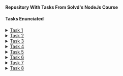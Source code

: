 #### Repository With Tasks From Solvd's NodeJs Course

#### Tasks Enunciated

<details>
    <summary><a href="https://github.com/macmiller87/Solvd-Tasks/tree/master/Task1">Task 1</a></summary>

#### String Arithmetic Operations.

- Task: Your task is to implement arithmetic operations on strings without relying on bigint or arithmetic libraries. You need to create functions that perform arithmetic operations as string functions, considering only positive integers (negative numbers can be avoided, as all numbers will be positive integers).

- Functions to Implement:

###### String.plus(string): 
- This function should take another string as input and return the result of adding the two strings together.

###### String.minus(string): 
- This function should take another string as input and return the result of subtracting the second string from the first string. Note that the first parameter will always be greater than the second parameter.

###### String.divide(string): 
- This function should take another string as input and return the result of dividing the first string by the second string. Division should only result in an integer value.

###### String.multiply(string): 
- This function should take another string as input and return the result of multiplying the two strings together.

`Constraints`:

- All input and output numbers will be positive integers.
For subtraction, ensure that the first parameter is always greater than the second parameter.
Division should only result in an integer value.
</details>


<details>
    <summary><a href="https://github.com/macmiller87/Solvd-Tasks/tree/master/Task2">Task 2</a></summary>

- Task: Create a JavaScript library that provides advanced data transformation functions. The library should include the following features:

###### addValues: 
- Accepts two arguments of any type and performs the appropriate addition operation based on the types of the arguments. The function should return the result of the addition. If the addition is not possible, it should throw an error.
stringifyValue: Accepts a single argument of any type and converts it to a string representation. For objects and arrays, use JSON.stringify() for serialization. For other types, use the appropriate built-in methods or operations to convert them to strings.

###### invertBoolean: 
- Accepts a single boolean argument and returns its inverted value. If the argument is not a boolean, it should throw an error.

###### convertToNumber: 
- Accepts a single argument of any type and attempts to convert it to a number. For strings, use parseFloat() or parseInt() for conversion. For other types, use appropriate operations or functions to perform the conversion. If the conversion is not possible, it should throw an error.

###### coerceToType: 
- Accepts two arguments: value and type. It attempts to convert the value to the specified type using type coercion. The function should return the coerced value if successful. If the coercion is not possible, it should throw an error.

</details>

<details>
    <summary><a href="https://github.com/macmiller87/Solvd-Tasks/tree/master/Task3">Task 3</a></summary>

#### Task 1: Immutability and Pure Functions.

###### calculateDiscountedPrice:
- Implement a pure function called calculateDiscountedPrice that takes an array of products and a discount percentage as arguments. The function should return a new array of products with discounted prices based on the given percentage, without modifying the original products.

###### calculateTotalPrice:
- Create a pure function called calculateTotalPrice that takes an array of products as an argument. The function should return the total price of all products, without modifying the original array or its items.

#### Task 2: Function Composition and Point-Free Style

###### getFullName:
- Implement a function called getFullName that takes a person object with firstName and lastName properties. The function should return the person's full name in the format "FirstName LastName".

###### filterUniqueWords:
- Create a function called filterUniqueWords that takes a string of text and returns an array of unique words, sorted in alphabetical order, without using explicit loops. Use function composition and point-free style.

###### getAverageGrade:
- Implement a function called getAverageGrade that takes an array of student objects, each containing a name and grades property. The function should return the average grade of all students, without modifying the original array or its items. Use function composition and point-free style.

#### Task 3: Closures and Higher-Order Functions

###### createCounter:
- Create a function called createCounter that returns a closure. The closure should be a counter function that increments the count on each call and returns the updated count. Each closure should have its own independent count.

###### repeatFunction:
- Implement a higher-order function called repeatFunction that takes a function and a number as arguments. The function should return a new function that invokes the original function multiple times based on the provided number. If the number is negative, the new function should invoke the original function indefinitely until stopped.

#### Task 4: Recursion and Tail Call Optimization

###### calculateFactorial:
- Implement a recursive function called calculateFactorial that calculates the factorial of a given number. Optimize the function to use tail call optimization to avoid stack overflow for large input numbers.

###### power:
- Create a recursive function called power that takes a base and an exponent as arguments. The function should calculate the power of the base to the exponent using recursion.

#### Task 5: Lazy Evaluation and Generators (*do not use yield)

###### lazyMap:
- Implement a lazy evaluation function called lazyMap that takes an array and a mapping function. The function should return a lazy generator that applies the mapping function to each element of the array one at a time.

###### fibonacciGenerator:
- Create a lazy generator function called fibonacciGenerator that generates Fibonacci numbers one at a time using lazy evaluation.

</details>

<details>
    <summary><a href="https://github.com/macmiller87/Solvd-Tasks/tree/master/Task4">Task 4</a></summary>

#### Task 1: Object Property Manipulation

- Create an object called `person` with the following properties and values:

firstName: "John"
lastName: "Doe"
age: 30
email: "john.doe@example.com"

- Use `property descriptors` to make all properties of the person object read-only and non-writable, so their values cannot be changed directly.

- Implement a method called `updateInfo` on the person object that takes a new info object as an argument. The info object should contain updated values for any of the properties (e.g., { firstName: "Jane", age: 32 }). Ensure that this method adheres to the read-only property descriptor set earlier.

- Create a new property called `address` on the person object with an initial value of an empty object. Make this property non-enumerable and non-configurable.

#### Task 2: Object Property Enumeration and Deletion

-Create a new object called `product` with the following properties and values:

name: "Laptop"
price: 1000
quantity: 5

- Use `property descriptors` to make the price and quantity properties non-enumerable and non-writable.

- Implement a function called `getTotalPrice` that takes the product object as an argument and returns the total price (calculated as price * quantity). Ensure that the function accesses the non-enumerable properties directly using the Object.`getOwnPropertyDescriptor` method.

- Implement a function called `deleteNonConfigurable` that takes an object and a property name as arguments. The function should delete the specified property from the object if it exists. If the property is non-configurable, throw an error with an appropriate message.

#### Task 3: Object Property Getters and Setters

- Create an object called `bankAccount` with the following properties and values:
balance: 1000 (default value)

- Use a getter to define a property called `formattedBalance`, which returns the balance with a currency symbol (e.g., "$1000").

- Use a setter to define a property called `balance`, which updates the account balance and automatically updates the corresponding formattedBalance value.

- Implement a method called `transfer` on the bankAccount object that takes two bankAccount objects and an amount as arguments. The method should transfer the specified amount from the current account to the target account. Ensure that the balance and formattedBalance properties of both accounts are updated correctly.

#### Task 4: Advanced Property Descriptors

- Implement a function called `createImmutableObject` that takes an object as an argument and returns a new object with all its properties made read-only and non-writable using property descriptors. The function should handle nested objects and arrays recursively.

- Use the `createImmutableObject` function to create an immutable version of the person object from Task 1.

#### Task 5: Object Observation

- Implement a function called `observeObject` that takes an object and a callback function as arguments. The function should return a proxy object that wraps the original object and invokes the callback function whenever any property of the object is accessed or modified.

- Use the `observeObject` function to create a proxy for the person object from Task 1. The callback function should log the property name and the action (get or set) performed on the object.

#### Task 6: Object Deep Cloning

- Implement a function called `deepCloneObject` that takes an object as an argument and returns a deep copy of the object. The function should handle circular references and complex nested structures. Do not use JSON methods.

#### Task 7: Object Property Validation

- Implement a function called `validateObject` that takes an object and a validation schema as arguments. The schema should define the required properties, their types, and any additional validation rules. The function should return true if the object matches the schema, and false otherwise. You can choose any schema you want.

</details>

<details>
    <summary><a href="https://github.com/macmiller87/Solvd-Tasks/tree/master/Task5">Task 5</a></summary>

#### Task 1: Advanced Array Filtering

- Create a function called `customFilterUnique` that takes an array and a callback function as arguments. The customFilterUnique function should filter the array using the callback function to determine uniqueness. The resulting array should contain only unique elements based on the callback's logic.

- Use the `customFilterUnique` function to filter an array of objects based on a specific property and return only unique objects.

#### Task 2: Array Chunking

- Create a function called `chunkArray` that takes an array and a chunk size as arguments. The chunkArray function should divide the array into smaller arrays, each containing elements of the specified chunk size. The function should return an array of arrays.

- Optimize the `chunkArray` function to minimize memory usage while chunking the array.

#### Task 3: Array Shuffling

- Create a function called `customShuffle` that takes an array as an argument and returns a new array with its elements randomly shuffled.

- Implement the `customShuffle` function using an efficient shuffling algorithm to achieve uniform randomness.

#### Task 4: Array Intersection and Union

- Create a function called `getArrayIntersection` that takes two arrays as arguments and returns a new array containing the common elements between the two arrays.

- Create a function called `getArrayUnion` that takes two arrays as arguments and returns a new array containing all unique elements from both arrays, without any duplicates.

#### Task 5: Array Performance Analysis

- Implement a function called `measureArrayPerformance` that takes a function and an array as arguments. The measureArrayPerformance function should execute the provided function with the given array as input and measure the execution time.

- Use the `measureArrayPerformance` function to compare the performance of built-in array methods (map, filter, reduce, etc.) against your custom array manipulation functions.

</details>

<details>
    <summary><a href="https://github.com/macmiller87/Solvd-Tasks/tree/master/Task6">Task 6</a></summary>

#### Task 1: Quasi-Tagged Templates

- You are working on a localization library that uses tagged templates to handle multiple languages. Implement a function called `localize` that acts as a quasi-tagged template. The function should take a template string and an object containing language-specific translations. It should replace placeholders in the template string with the corresponding translations from the provided object.

#### Task 2: Advanced Tagged Template

- Create a function called `highlightKeywords` that acts as a tagged template. The function should take a template string and an array of keywords. It should highlight each occurrence of a keyword in the template by wrapping it in a `<span>` element with a specific CSS class. Use template literals and string manipulation to achieve this.

#### Task 3: Multiline Tagged Template

- Implement a multiline tagged template function called `multiline` that takes a template string and returns a string with line numbers added at the beginning of each line. The line numbers should start from 1 and increase for each line. Preserve the original indentation of each line.

#### Task 4: Implementing Debounce Function

###### Description

- Your task is to implement a `debounce` function that takes a function and a delay time as arguments. The goal of the debounce function is to ensure that the provided function is only executed after the user stops invoking it for the specified delay time.

###### Instructions

- Implement a function called `debounce` that takes two arguments:
- `func`: The function to be debounced.
- `delay`: The delay time (in milliseconds) before the function is executed.
- The `debounce` function should return a new function that wraps the provided function.
- When the new function is invoked, it should:
- Clear any existing timeout.
- Set a new timeout to execute the provided function after the specified delay time.
- Test your `debounce` function by using it to debounce an input event listener. Ensure that the provided function is only called once after the user stops typing for the specified delay time.

#### Task 5: Implementing Throttle Function

- Your task is to implement a `throttle` function that takes a function and a time interval as arguments. The throttle function should ensure that the provided function is executed at most once within the specified time interval.

###### Instructions

- Implement a function called `throttle` that takes two arguments:
- `func`: The function to be throttled.
- `interval`: The time interval (in milliseconds) within which the function can be executed.
- The `throttle` function should return a new function that wraps the provided function.
- When the new function is invoked, it should:
- Check if the specified time interval has elapsed since the last execution of the provided function.
- If the interval has not elapsed, ignore the invocation.
- If the interval has elapsed, execute the provided function and update the last execution timestamp.
- Test your `throttle` function by using it to throttle a scroll event listener. Ensure that the provided function is executed at most once within the specified time interval during rapid scrolling.

#### Task 6: Currying Function Implementation

- Your task is to implement a `currying` function that converts a given function into a curried version. Currying is a technique in which a function that takes multiple arguments is transformed into a sequence of functions, each taking a single argument.

###### Instructions

- Implement a function called `curry` that takes two arguments:
- `func`: The function to be curried.
- `arity`: The number of arguments the original function takes.
- The `curry` function should return a new curried function.
- The `curried` function should keep accepting arguments until it has received the specified number of arguments (`arity`). Once all arguments are received, the original function should be executed with the collected arguments.
- If the `curried` function is invoked with fewer arguments than `arity`, it should return a new curried function that waits for the remaining arguments.

</details>

<details>
    <summary><a href="https://github.com/macmiller87/Solvd-Tasks/tree/master/Task7">Task 7</a></summary>

#### Task 1: Implement `promiseAll` Function

- Your task is to implement a function called `promiseAll` that mimics the behavior of `Promise.all()`. The function should accept an array of promises and return a single promise that resolves to an array of resolved values or rejects with the reason of the first rejected promise.

###### Instructions

- Implement a function called `promiseAll` that takes an array of promises as an argument.
- The function should return a new promise that resolves when all promises in the input array have resolved, and rejects if any of the promises reject.
- If all promises resolve, the resolved value of the returned promise should be an array containing the resolved values of the input promises, in the same order.
- If any promise rejects, the returned promise should reject with the reason of the first rejected promise.

#### Task 2: Implement `promiseAllSettled` Function

- Your task is to implement a function called `promiseAllSettled` that mimics the behavior of `Promise.allSettled()`. The function should accept an array of promises and return a promise that resolves to an array of objects representing the settlement of each promise.

###### Instructions

- Implement a function called `promiseAllSettled` that takes an array of promises as an argument.
- The function should return a new promise that resolves with an array of objects representing the settlement of each promise in the input array.
- Each object in the resolved array should have properties `status` and `value` or `reason`. The `status` can be either `'fulfilled'` or `'rejected'`, and `value` should hold the resolved value (if fulfilled) or `reason` should hold the rejection reason (if rejected).

#### Task 3: Implement Chaining of Promises as a Separate Function

- Your task is to implement a function called `chainPromises` that facilitates chaining of promises. The function should accept an array of functions that return promises and execute them sequentially.

###### Instructions

- Implement a function called `chainPromises` that takes an array of functions as an argument.
- Each function in the array should return a promise.
- The `chainPromises` function should execute the functions sequentially, chaining the promises together.
- The returned promise should resolve with the value of the last resolved promise or reject with the reason of the first rejected promise.

###### Task 4: Implement `promisify` Function

- Your task is to implement a function called `promisify` that converts a callback-style function into a function that returns a promise.

###### Instructions

- Implement a function called `promisify` that takes a callback-style function as an argument.
- The `promisify` function should return a new function that returns a promise.
- The new function should execute the original callback-style function and resolve the promise with its result or reject the promise with any error encountered.

</details>

<details>
    <summary><a href="https://github.com/macmiller87/Solvd-Tasks/tree/master/Task8">Task 8</a></summary>

- Design and implement an object-oriented program in JavaScript to simulate the functioning of an online bookstore. This assignment will test your understanding of classes, encapsulation, inheritance, and polymorphism.

#### Part 1: Class Design

###### Book Class: 

- Create a class called `Book` to represent individual books. Each book should have properties like title, author, ISBN, price, and availability.

###### User Class: 

-Create a class called `User` to represent users of the bookstore. Users should have properties like name, email, and a unique user ID.

###### Cart Class: 

- Design a class called `Cart` to simulate a shopping cart. It should have methods to add books, remove books, and calculate the total price of the books in the cart.

###### Order Class: 

- Create an `Order` class to represent a user's order. It should include information about the user, the books ordered, and the total price.

#### Part 2: Implementation

###### Create Objects: 

- Instantiate multiple `Book` objects, representing different books available in the bookstore. Also, create a few `User` objects.

###### Add Books to Cart: 

- Simulate users adding books to their cart by creating instances of the `Cart` class and using its methods.

###### Place Orders: 

- Implement the process of placing an order. Users should be able to create instances of the `Order` class, specifying the books they want to purchase.

#### Part 3: Demonstration

###### Create a Scenario: 

- Design a scenario where users browse books, add them to their carts, and place orders. Simulate interactions between users, carts, and orders.

###### Interaction: 

- Demonstrate how objects of different classes interact with each other. For example, a user interacts with a cart, and a cart interacts with orders.

###### Polymorphism: 

- Utilize polymorphism by treating different types of books (e.g., fiction, non-fiction) uniformly when users add them to the cart.

#### Part 4: Documentation

###### Documentation: 

- Provide clear and concise comments and documentation for your code. Explain the purpose of each class, method, and property. Describe the interaction between different objects and how encapsulation is maintained.

#### Submission

- Submit your JavaScript program along with detailed documentation and comments that explain your code. Ensure that your code is well-structured and adheres to best practices in object-oriented programming.

</details>

